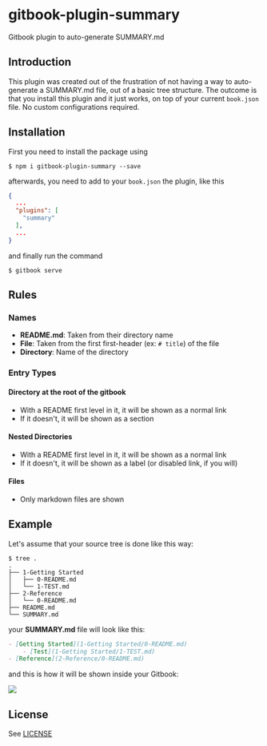 # gitbook-plugin-summary
Gitbook plugin to auto-generate SUMMARY.md

## Introduction

This plugin was created out of the frustration of not having a way to auto-generate a SUMMARY.md file, out of a basic tree structure. The outcome is that you install this plugin and it just works, on top of your current `book.json` file. No custom configurations required.

## Installation

First you need to install the package using

```shell
$ npm i gitbook-plugin-summary --save
```

 afterwards, you need to add to your `book.json` the plugin, like this

```json
{
  ...
  "plugins": [
    "summary"
  ],
  ...
}
```

and finally run the command

```shell
$ gitbook serve
```

## Rules

### Names

* **README.md**: Taken from their directory name
* **File**: Taken from the first first-header (ex: `# title`) of the file
* **Directory**: Name of the directory

### Entry Types

#### Directory at the root of the gitbook

* With a README first level in it, it will be shown as a normal link
* If it doesn't, it will be shown as a section

#### Nested Directories

* With a README first level in it, it will be shown as a normal link
* If it doesn't, it will be shown as a label (or disabled link, if you will)

#### Files

* Only markdown files are shown

## Example

Let's assume that your source tree is done like this way:

```shell
$ tree .
.
├── 1-Getting Started
│   ├── 0-README.md
│   └── 1-TEST.md
├── 2-Reference
│   └── 0-README.md
├── README.md
└── SUMMARY.md
```

your **SUMMARY.md** file will look like this:

```markdown
- [Getting Started](1-Getting Started/0-README.md)
    - [Test](1-Getting Started/1-TEST.md)
- [Reference](2-Reference/0-README.md)
```

and this is how it will be shown inside your Gitbook:

![](example.png)

## License

See [LICENSE](LICENSE)
